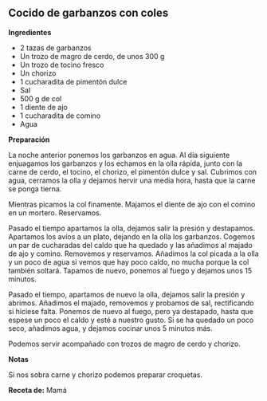 ## Cocido de garbanzos con coles

**Ingredientes**

- 2 tazas de garbanzos
- Un trozo de magro de cerdo, de unos 300 g
- Un trozo de tocino fresco
- Un chorizo
- 1 cucharadita de pimentón dulce
- Sal
- 500 g de col
- 1 diente de ajo
- 1 cucharadita de comino
- Agua

**Preparación**

La noche anterior ponemos los garbanzos en agua. Al día siguiente enjuagamos los garbanzos y los echamos en la olla rápida, junto con la carne de cerdo, el tocino, el chorizo, el pimentón dulce y sal. Cubrimos con agua, cerramos la olla y dejamos hervir una media hora, hasta que la carne se ponga tierna.

Mientras picamos la col finamente. Majamos el diente de ajo con el comino en un mortero. Reservamos.

Pasado el tiempo apartamos la olla, dejamos salir la presión y destapamos. Apartamos los avíos a un plato, dejando en la olla los garbanzos. Cogemos un par de cucharadas del caldo que ha quedado y las añadimos al majado de ajo y comino. Removemos y reservamos. Añadimos la col picada a la olla y un poco de agua si vemos que hay poco caldo, no mucha porque la col también soltará. Tapamos de nuevo, ponemos al fuego y dejamos unos 15 minutos.

Pasado el tiempo, apartamos de nuevo la olla, dejamos salir la presión y abrimos. Añadimos el majado, removemos y probamos de sal, rectificando si hiciese falta. Ponemos de nuevo al fuego, pero ya destapado, hasta que espese un poco el caldo y esté a nuestro gusto. Si se ha quedado un poco seco, añadimos agua, y dejamos cocinar unos 5 minutos más.

Podemos servir acompañado con trozos de magro de cerdo y chorizo.

**Notas**

Si nos sobra carne y chorizo podemos preparar croquetas.

**Receta de:** Mamá

